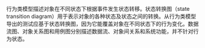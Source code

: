 行为类模型描述对象在不同状态下根据事件发生状态转移。状态转换图（state transition diagram）用于表示对象的各种状态及状态之间的转换。从行为类模型导出的测试应基于状态转换图，因为它能覆盖对象在不同状态下的行为变化。数据流图、对象关系图和用例图分别描述数据流、对象间关系和系统功能，并不针对行为状态。